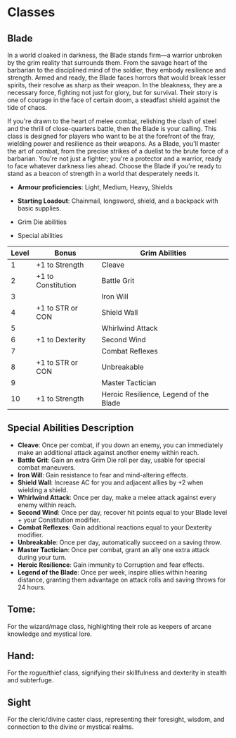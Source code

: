# Classes

## Blade

In a world cloaked in darkness, the Blade stands firm—a warrior unbroken by the grim reality that surrounds them. From the savage heart of the barbarian to the disciplined mind of the soldier, they embody resilience and strength. Armed and ready, the Blade faces horrors that would break lesser spirits, their resolve as sharp as their weapon. In the bleakness, they are a necessary force, fighting not just for glory, but for survival. Their story is one of courage in the face of certain doom, a steadfast shield against the tide of chaos.

If you're drawn to the heart of melee combat, relishing the clash of steel and the thrill of close-quarters battle, then the Blade is your calling. This class is designed for players who want to be at the forefront of the fray, wielding power and resilience as their weapons. As a Blade, you'll master the art of combat, from the precise strikes of a duelist to the brute force of a barbarian. You're not just a fighter; you're a protector and a warrior, ready to face whatever darkness lies ahead. Choose the Blade if you're ready to stand as a beacon of strength in a world that desperately needs it.

- **Armour proficiencies**: Light, Medium, Heavy, Shields
- **Starting Loadout**: Chainmail, longsword, shield, and a backpack with basic supplies.

- Grim Die abilities
- Special abilities

| Level | Bonus | Grim Abilities |
|-------|-------|----------------|
| 1     | +1 to Strength      | Cleave |
| 2     | +1 to Constitution  | Battle Grit |
| 3     |                     | Iron Will |
| 4     | +1 to STR or CON    | Shield Wall |
| 5     |                     | Whirlwind Attack |
| 6     | +1 to Dexterity     | Second Wind |
| 7     |                     | Combat Reflexes |
| 8     | +1 to STR or CON    | Unbreakable |
| 9     |                     | Master Tactician |
| 10    | +1 to Strength      | Heroic Resilience, Legend of the Blade |

## Special Abilities Description
- **Cleave**: Once per combat, if you down an enemy, you can immediately make an additional attack against another enemy within reach.
- **Battle Grit**: Gain an extra Grim Die roll per day, usable for special combat maneuvers.
- **Iron Will**: Gain resistance to fear and mind-altering effects.
- **Shield Wall**: Increase AC for you and adjacent allies by +2 when wielding a shield.
- **Whirlwind Attack**: Once per day, make a melee attack against every enemy within reach.
- **Second Wind**: Once per day, recover hit points equal to your Blade level + your Constitution modifier.
- **Combat Reflexes**: Gain additional reactions equal to your Dexterity modifier.
- **Unbreakable**: Once per day, automatically succeed on a saving throw.
- **Master Tactician**: Once per combat, grant an ally one extra attack during your turn.
- **Heroic Resilience**: Gain immunity to Corruption and fear effects.
- **Legend of the Blade**: Once per week, inspire allies within hearing distance, granting them advantage on attack rolls and saving throws for 24 hours.



## Tome: 

For the wizard/mage class, highlighting their role as keepers of arcane knowledge and mystical lore.

## Hand:

For the rogue/thief class, signifying their skillfulness and dexterity in stealth and subterfuge.

## Sight

For the cleric/divine caster class, representing their foresight, wisdom, and connection to the divine or mystical realms.
